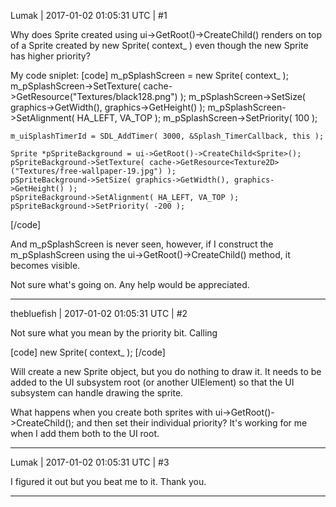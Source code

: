 Lumak | 2017-01-02 01:05:31 UTC | #1

Why does Sprite created using ui->GetRoot()->CreateChild<Sprite>() renders on top of a Sprite created by new Sprite( context_ ) even though the new Sprite has higher priority?

My code sniplet:
[code]
    m_pSplashScreen = new Sprite( context_ );
    m_pSplashScreen->SetTexture( cache->GetResource<Texture2D>("Textures/black128.png") );
    m_pSplashScreen->SetSize( graphics->GetWidth(), graphics->GetHeight() );
    m_pSplashScreen->SetAlignment( HA_LEFT, VA_TOP );
    m_pSplashScreen->SetPriority( 100 );

    m_uiSplashTimerId = SDL_AddTimer( 3000, &Splash_TimerCallback, this );

    Sprite *pSpriteBackground = ui->GetRoot()->CreateChild<Sprite>();
    pSpriteBackground->SetTexture( cache->GetResource<Texture2D>("Textures/free-wallpaper-19.jpg") );
    pSpriteBackground->SetSize( graphics->GetWidth(), graphics->GetHeight() );
    pSpriteBackground->SetAlignment( HA_LEFT, VA_TOP );
    pSpriteBackground->SetPriority( -200 );

[/code]

And m_pSplashScreen is never seen, however, if I construct the m_pSplashScreen using the ui->GetRoot()->CreateChild<Sprite>() method, it becomes visible.

Not sure what's going on.  Any help would be appreciated.

-------------------------

thebluefish | 2017-01-02 01:05:31 UTC | #2

Not sure what you mean by the priority bit. Calling

[code]
new Sprite( context_ );
[/code]

Will create a new Sprite object, but you do nothing to draw it. It needs to be added to the UI subsystem root (or another UIElement) so that the UI subsystem can handle drawing the sprite.

What happens when you create both sprites with ui->GetRoot()->CreateChild<Sprite>(); and then set their individual priority? It's working for me when I add them both to the UI root.

-------------------------

Lumak | 2017-01-02 01:05:31 UTC | #3

I figured it out but you beat me to it. 
Thank you.

-------------------------

